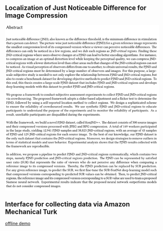 ## Localization of Just Noticeable Difference for Image Compression

![](./public/abstract.png)

## Interface for collecting data via Amazon Mechanical Turk
[offline demo](https://angchen-dev.github.io/msc_thesis-KonJNDplusplus/public/pilot_study_offline.html)
